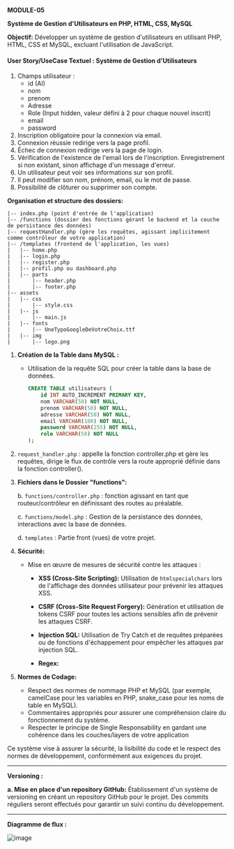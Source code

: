 **MODULE-05**

**Système de Gestion d'Utilisateurs en PHP, HTML, CSS, MySQL**

**Objectif:**
Développer un système de gestion d'utilisateurs en utilisant PHP, HTML, CSS et MySQL, excluant l'utilisation de JavaScript.

#### User Story/UseCase Textuel : Système de Gestion d'Utilisateurs
   1. Champs utilisateur :
      - id (AI)
      - nom
      - prenom
      - Adresse
      - Role (Input hidden, valeur défini à 2 pour chaque nouvel inscrit)
      - email
      - password
   2. Inscription obligatoire pour la connexion via email.
   3. Connexion réussie redirige vers la page profil.
   4. Échec de connexion redirige vers la page de login.
   5. Vérification de l'existence de l'email lors de l'inscription. Enregistrement si non existant, sinon affichage d'un message d'erreur.
   6. Un utilisateur peut voir ses informations sur son profil.
   7. Il peut modifier son nom, prénom, email, ou le mot de passe.
   8. Possibilité de clôturer ou supprimer son compte.

**Organisation et structure des dossiers:**
```plaintext
|-- index.php (point d'entrée de l'application)
|-- /functions (dossier des fonctions gérant le backend et la couche de persistance des données)
|-- requestHandler.php (gère les requêtes, agissant implicitement comme contrôleur de votre application)
|-- /templates (frontend de l'application, les vues)
|   |-- home.php
|   |-- login.php
|   |-- register.php
|   |-- profil.php ou dashboard.php
|   |-- parts
|       |-- header.php
|       |-- footer.php
|-- assets
|   |-- css
|       |-- style.css
|   |-- js
|       |-- main.js
|   |-- fonts
|       |-- UneTypoGoogleDeVotreChoix.ttf
|   |-- img
|       |-- logo.png
```

1. **Création de la Table dans MySQL :**
   - Utilisation de la requête SQL pour créer la table dans la base de données.

     ```sql
     CREATE TABLE utilisateurs (
         id INT AUTO_INCREMENT PRIMARY KEY,
         nom VARCHAR(50) NOT NULL,
         prenom VARCHAR(50) NOT NULL,
         adresse VARCHAR(50) NOT NULL,
         email VARCHAR(100) NOT NULL,
         password VARCHAR(255) NOT NULL,
         role VARCHAR(50) NOT NULL
     );
     ```
2. `request_handler.php` : appelle la fonction controller.php et gère les requêtes, dirige le flux de contrôle vers la route approprié définie dans la fonction controller().

3. **Fichiers dans le Dossier "functions":**  
   
   b. `functions/controller.php` : fonction agissant en tant que routeur/contrôleur en définissant des routes au préalable.
   
   c. `functions/model.php` : Gestion de la persistance des données, interactions avec la base de données.

   d. `templates` : Partie front (vues) de votre projet.

4. **Sécurité:**
   - Mise en œuvre de mesures de sécurité contre les attaques :
     - **XSS (Cross-Site Scripting):**
       Utilisation de `htmlspecialchars` lors de l'affichage des données utilisateur pour prévenir les attaques XSS.
     
     - **CSRF (Cross-Site Request Forgery):**
       Génération et utilisation de tokens CSRF pour toutes les actions sensibles afin de prévenir les attaques CSRF.
     
     - **Injection SQL:**
       Utilisation de Try Catch et de requêtes préparées ou de fonctions d'échappement pour empêcher les attaques par injection SQL.

     - **Regex:**
       
           
5. **Normes de Codage:**
   - Respect des normes de nommage PHP et MySQL (par exemple, camelCase pour les variables en PHP, snake_case pour les noms de table en MySQL).
   - Commentaires appropriés pour assurer une compréhension claire du fonctionnement du système.
   - Respecter le principe de Single Responsability en gardant une cohérence dans les couches/layers de votre application 

Ce système vise à assurer la sécurité, la lisibilité du code et le respect des normes de développement, conformément aux exigences du projet.

---

**Versioning :**

**a. Mise en place d'un repository GitHub:**
Établissement d'un système de versioning en créant un repository GitHub pour le projet. Des commits réguliers seront effectués pour garantir un suivi continu du développement.

---

**Diagramme de flux :**

![image](https://github.com/yugmerabtene/ESIEA-FISE-WEB-2024/assets/3670077/8acf0d84-40ff-4ff0-b252-84fdc2b7076f)
